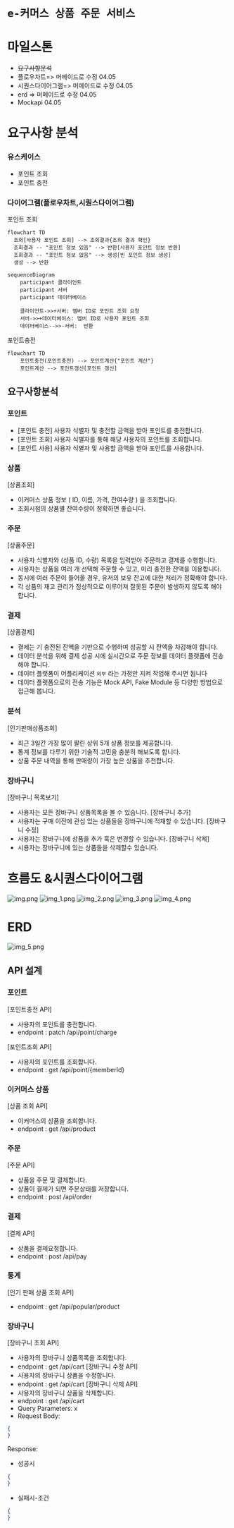 # `e-커머스 상품 주문 서비스`

# 마일스톤
- ~~요구사항분석~~
- 플로우차트=> 머메이드로 수정 04.05
- 시퀀스다이어그램=> 머메이드로 수정 04.05
- erd => 머메이드로 수정 04.05
- Mockapi 04.05

# 요구사항 분석
### 유스케이스
- 포인트 조회
- 포인트 충전
### 다이어그램(플로우차트,시퀀스다이어그램)
포인트 조회
```mermaid
flowchart TD
  조회[사용자 포인트 조회] --> 조회결과{조회 결과 확인}
  조회결과 -- "포인트 정보 있음" --> 반환[사용자 포인트 정보 반환]
  조회결과 -- "포인트 정보 없음" --> 생성[빈 포인트 정보 생성]
  생성 --> 반환
```
```mermaid
sequenceDiagram
    participant 클라이언트
    participant 서버
    participant 데이터베이스

    클라이언트->>+서버: 멤버 ID로 포인트 조회 요청
    서버->>+데이터베이스: 멤버 ID로 사용자 포인트 조회
    데이터베이스-->>-서버:  반환
```
포인트충전
```mermaid
flowchart TD
    포인트충전(포인트충전) --> 포인트계산{"포인트 계산"}
    포인트계산 --> 포인트갱신[포인트 갱신]
```
## 요구사항분석
### 포인트
- [포인트 충전] 사용자 식별자 및 충전할 금액을 받아 포인트를 충전합니다.
- [포인트 조회] 사용자 식별자를 통해 해당 사용자의 포인트를 조회합니다.
- [포인트 사용] 사용자 식별자 및 사용할 금액을 받아 포인트를 사용합니다.

### 상품
[상품조회]
- 이커머스 상품 정보 ( ID, 이름, 가격, 잔여수량 ) 을 조회합니다.
- 조회시점의 상품별 잔여수량이 정확하면 좋습니다.

### 주문
[상품주문]
- 사용자 식별자와 (상품 ID, 수량) 목록을 입력받아 주문하고 결제를 수행합니다.
- 사용자는 상품을 여러 개 선택해 주문할 수 있고, 미리 충전한 잔액을 이용합니다.
- 동시에 여러 주문이 들어올 경우, 유저의 보유 잔고에 대한 처리가 정확해야 합니다.
- 각 상품의 재고 관리가 정상적으로 이루어져 잘못된 주문이 발생하지 않도록 해야 합니다.

### 결제
[상품결제]
- 결제는 기 충전된 잔액을 기반으로 수행하며 성공할 시 잔액을 차감해야 합니다.
- 데이터 분석을 위해 결제 성공 시에 실시간으로 주문 정보를 데이터 플랫폼에 전송해야 합니다. 
- 데이터 플랫폼이 어플리케이션 `외부` 라는 가정만 지켜 작업해 주시면 됩니다
- 데이터 플랫폼으로의 전송 기능은 Mock API, Fake Module 등 다양한 방법으로 접근해 봅니다.

### 분석
[인기판매상품조회]
- 최근 3일간 가장 많이 팔린 상위 5개 상품 정보를 제공합니다.
- 통계 정보를 다루기 위한 기술적 고민을 충분히 해보도록 합니다.
- 상품 주문 내역을 통해 판매량이 가장 높은 상품을 추천합니다.

### 장바구니
[장바구니 목록보기]
- 사용자는 모든 장바구니 상품목록을 볼 수 있습니다.
[장바구니 추가]
- 사용자는 구매 이전에 관심 있는 상품들을 장바구니에 적재할 수 있습니다.
[장바구니 수정]
- 사용자는 장바구니에 상품을 추가 혹은 변경할 수 있습니다.
[장바구니 삭제]
- 시용자는 장바구니에 있는 상품들을 삭제할수 있습니다.






# 흐름도 &시퀀스다이어그램
![img.png](img.png)
![img_1.png](img_1.png)
![img_2.png](img_2.png)
![img_3.png](img_3.png)
![img_4.png](img_4.png)


# ERD
![img_5.png](img_5.png)


## API 설계
### 포인트
[포인트충전 API]
- 사용자의 포인트를 충전합니다.
- endpoint : patch /api/point/charge

[포인트조회 API]
- 사용자의 포인트를 조회합니다.
- endpoint : get /api/point/{memberId}

### 이커머스 상품
[상품 조회 API]
- 이커머스의 상품을 조회합니다.
- endpoint : get /api/product

### 주문
[주문 API]
- 상품을 주문 및 결제합니다.
- 상품이 결제가 되면 주문상태를 저장합니다.
- endpoint : post /api/order

### 결제
[결제 API]
- 상품을 결제요청합니다.
- endpoint : post /api/pay

### 통계
[인기 판매 상품 조회 API]
- endpoint : get /api/popular/product

### 장바구니
[장바구니 조회 API]
- 사용자의 장바구니 상품목록을 조회합니다.
- endpoint : get /api/cart
  [장바구니 수정 API]
- 사용자의 장바구니 상품을 수정합니다.
- endpoint : get /api/cart
  [장바구니 삭제 API]
- 사용자의 장바구니 상품을 삭제합니다.
- endpoint : get /api/cart
- Query Parameters: x
- Request Body:
```json
{
}
```
Response:
- 성공시
```json
{
}
```
- 실패시-조건
```json
{
}
```